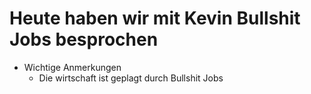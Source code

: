 # Heute haben wir mit Kevin Bullshit Jobs besprochen
* Wichtige Anmerkungen
  * Die wirtschaft ist geplagt durch Bullshit Jobs
